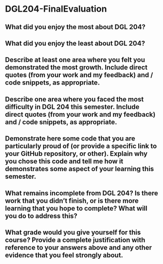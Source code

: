 # DGL204-FinalEvaluation

## What did you enjoy the most about DGL 204?

## What did you enjoy the least about DGL 204?

## Describe at least one area where you felt you demonstrated the most growth. Include direct quotes (from your work and my feedback) and / code snippets, as appropriate.

## Describe one area where you faced the most difficulty in DGL 204 this semester. Include direct quotes (from your work and my feedback) and / code snippets, as appropriate.

## Demonstrate here some code that you are particularly proud of (or provide a specific link to your GitHub repository, or other). Explain why you chose this code and tell me how it demonstrates some aspect of your learning this semester.

## What remains incomplete from DGL 204? Is there work that you didn’t finish, or is there more learning that you hope to complete? What will you do to address this?

## What grade would you give yourself for this course? Provide a complete justification with reference to your answers above and any other evidence that you feel strongly about.
